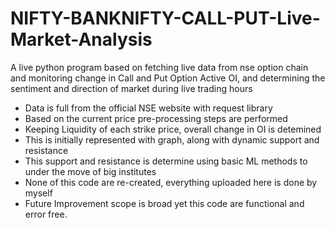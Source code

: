 # NIFTY-BANKNIFTY-CALL-PUT-Live-Market-Analysis
A live python program based on fetching live data from nse option chain and monitoring change in Call and Put Option Active OI, and determining the sentiment and direction of market during live trading hours

- Data is full from the official NSE website with request library
- Based on the current price pre-processing steps are performed
- Keeping Liquidity of each strike price, overall change in OI is detemined
- This is initially represented with graph, along with dynamic support and resistance
- This support and resistance is determine using basic ML methods to under the move of big institutes
- None of this code are re-created, everything uploaded here is done by myself
- Future Improvement scope is broad yet this code are functional and error free.
